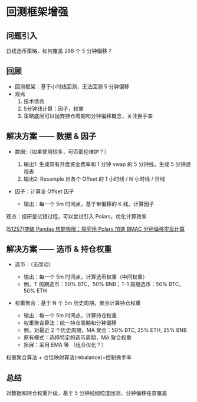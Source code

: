 # 回测框架增强

## 问题引入

日线选币策略，如何覆盖 288 个 5 分钟偏移？

## 回顾

- 回测框架：基于小时线回测，无法回测 5 分钟偏移
- 观点
    1. 技术债务
    1. 5分钟线计算：因子，权重
    1. 策略底层可以抛弃持仓周期和分钟偏移概念，关注换手率

## 解决方案 —— 数据 & 因子
    
- 数据:（如果使用较多，可否耶伦维护？） 
    1. 输出1: 生成带有开盘资金费率和 1 分钟 vwap 的 5 分钟线，生成 5 分钟透视表
    2. 输出2: Resample 出各个 Offset 的 1 小时线 / N 小时线 / 日线

- 因子：计算全 Offset 因子
    - 输出：每一个 5m 时间点，基于带偏移的 K 线，计算因子

观点：投研是试错过程，可以尝试引入 Polars，优化计算效率

[(51257)突破 Pandas 性能极限：探究用 Polars 加速 BMAC 分钟偏移实盘计算](https://bbs.quantclass.cn/thread/51257)


## 解决方案 —— 选币 & 持仓权重

- 选币：（无改动）
    - 输出：每一个 5m 时间点，计算选币权重（中间权重）
    - 例，T 周期选币：50% BTC，50% BNB；T-1 周期选币：50% BTC，50% ETH

- 权重聚合：基于 N 个 5m 历史周期，聚合计算持仓权重 
    - 输出：每一个 5m 时间点，计算持仓权重
    - 权重聚合算法：统一持仓周期和分钟偏移
    - 例，对最近 2 个历史周期，MA 聚合：50% BTC, 25% ETH, 25% BNB
    - 原有模式：选择特定的选币周期，MA 聚合权重
    - 拓展：采用 EMA 等 （组合优化？）

权重聚合算法 + 仓位映射算法(rebalance)=控制换手率

## 总结

对数据和持仓权重升级，基于 5 分钟线细粒度回测，分钟偏移任意覆盖